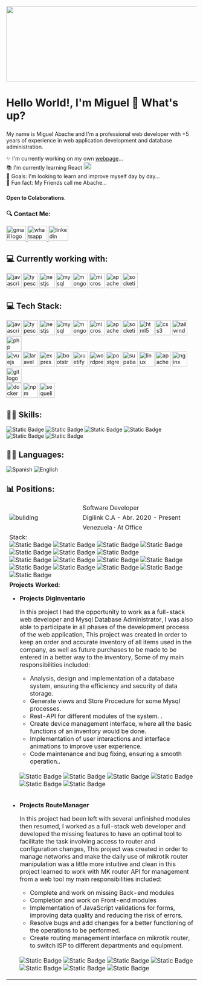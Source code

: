 <!-- # <img style="border: 2px solid #0077B5; border-radius: 100px;" src="https://i.postimg.cc/L8DzK2h6/43658042.jpg" alt="foto perfil"> Hello! I'm Miguel Abache
##  Full-stack Developer
### 🔍 **About me** -->
<div >
  <img height="200" width="900" src="https://i.ibb.co/XDM9wTy/Black-Minimal-Motivation-Quote-Linked-In-Banner.png"  />
</div>

###

<h1 align="left">Hello World!, I'm Miguel 👋 What's up?</h1>

###

<p align="left">My name is Miguel Abache and I'm a professional web developer with +5 years of experience in web application development and database administration. </p>

<p align="left">✨ I'm currently working on my own <a href="https://www.linkedin.com/in/miguelabache/">webpage</a>...<br>📚 I'm currently learning React   <img src="https://cdn.jsdelivr.net/gh/devicons/devicon/icons/react/react-original.svg" height="20" alt="react logo"  /><br>🎯 Goals: I'm looking to learn and improve myself day by day...<br>🎲 Fun fact: My Friends call me Abache...</p>

###

**Open to Colaborations**.

### 🔍 Contact Me:

<!-- [![Email](https://img.shields.io/badge/Gmail-miiguel.abache@gmail.com-0077B5?style=for-the-badge&logo=gmail&logoColor=white&labelColor=101010)](mailto:miiguel.abache@gmail.com)
[![LinkedIn](https://img.shields.io/badge/LinkedIn-Miguel_Abache-0077B5?style=for-the-badge&logo=linkedin&logoColor=white&labelColor=101010)](https://www.linkedin.com/in/miguelabache/)
[![Github](https://img.shields.io/badge/Github-Ab4ch3-0077B5?style=for-the-badge&logo=Github&logoColor=white&labelColor=101010)](https://github.com/Ab4ch3)
[![Whatsapp](https://img.shields.io/badge/Whatsapp-+58_4148421867-0077B5?style=for-the-badge&logo=Whatsapp&logoColor=white&labelColor=101010)](https://api.whatsapp.com/send?phone=584148421867) -->

<div align="left">
  <a href="mailto:miiguel.abache@gmail.com" target="_blank">
    <img src="https://raw.githubusercontent.com/maurodesouza/profile-readme-generator/master/src/assets/icons/social/gmail/default.svg" width="52" height="40" alt="gmail logo"  />
  </a>
  <a href="https://api.whatsapp.com/send?phone=584148421867" target="_blank">
    <img src="https://raw.githubusercontent.com/maurodesouza/profile-readme-generator/master/src/assets/icons/social/whatsapp/default.svg" width="52" height="40" alt="whatsapp logo"  />
  </a>
  <a href="https://www.linkedin.com/in/miguelabache/" target="_blank">
    <img src="https://raw.githubusercontent.com/maurodesouza/profile-readme-generator/master/src/assets/icons/social/linkedin/default.svg" width="52" height="40" alt="linkedin logo"  />
  </a>
</div>

## 💻 Currently working with:

<div align="left">
  <img src="https://cdn.jsdelivr.net/gh/devicons/devicon/icons/javascript/javascript-original.svg" height="40" alt="javascript logo"  />
  
  <img src="https://cdn.jsdelivr.net/gh/devicons/devicon/icons/typescript/typescript-original.svg" height="40" alt="typescript logo"  />
  
  <img src="https://cdn.jsdelivr.net/gh/devicons/devicon/icons/nestjs/nestjs-original.svg" height="40" alt="nestjs logo"  />
 
  <img src="https://cdn.jsdelivr.net/gh/devicons/devicon/icons/mysql/mysql-original.svg" height="40" alt="mysql logo"  />
  
  <img src="https://cdn.jsdelivr.net/gh/devicons/devicon/icons/mongodb/mongodb-original.svg" height="40" alt="mongodb logo"  />
  
  <img src="https://cdn.jsdelivr.net/gh/devicons/devicon/icons/microsoftsqlserver/microsoftsqlserver-plain.svg" height="40" alt="microsoftsqlserver logo"  />
  
  <img src="https://cdn.jsdelivr.net/gh/devicons/devicon/icons/apachekafka/apachekafka-original.svg" height="40" alt="apachekafka logo"  />
  
  <img src="https://cdn.jsdelivr.net/gh/devicons/devicon/icons/socketio/socketio-original.svg" height="40" alt="socketio logo"  />
</div>

## 💻 Tech Stack:

<!-- ![HTML5](https://img.shields.io/badge/html5-%23E34F26.svg?style=for-the-badge&logo=html5&logoColor=white)
![JavaScript](https://img.shields.io/badge/javascript-%23323330.svg?style=for-the-badge&logo=javascript&logoColor=%23F7DF1E)
![CSS3](https://img.shields.io/badge/css3-%231572B6.svg?style=for-the-badge&logo=css3&logoColor=white)
![PHP](https://img.shields.io/badge/php-%23777BB4.svg?style=for-the-badge&logo=php&logoColor=white)
![NodeJS](https://img.shields.io/badge/node.js-6DA55F?style=for-the-badge&logo=node.js&logoColor=white)
</br>
![Vue.js](https://img.shields.io/badge/vuejs-%2335495e.svg?style=for-the-badge&logo=vuedotjs&logoColor=%234FC08D)
![Laravel](https://img.shields.io/badge/laravel-%23FF2D20.svg?style=for-the-badge&logo=laravel&logoColor=white)
![Express](https://img.shields.io/badge/express.js-%23404d59.svg?style=for-the-badge&logo=express&logoColor=%2361DAFB)
</br>
![Bootstrap](https://img.shields.io/badge/bootstrap-%238511FA.svg?style=for-the-badge&logo=bootstrap&logoColor=white)
![TailwindCSS](https://img.shields.io/badge/tailwindcss-%2338B2AC.svg?style=for-the-badge&logo=tailwind-css&logoColor=white)
![Vuetify](https://img.shields.io/badge/Vuetify-1867C0?style=for-the-badge&logo=vuetify&logoColor=AEDDFF)
![WordPress](https://img.shields.io/badge/WordPress-%23117AC9.svg?style=for-the-badge&logo=WordPress&logoColor=white)
</br>
![MySQL](https://img.shields.io/badge/mysql-%2300f.svg?style=for-the-badge&logo=mysql&logoColor=white)
![MongoDB](https://img.shields.io/badge/MongoDB-%234ea94b.svg?style=for-the-badge&logo=mongodb&logoColor=white)
![MicrosoftSQLServer](https://img.shields.io/badge/Microsoft%20SQL%20Server-CC2927?style=for-the-badge&logo=microsoft%20sql%20server&logoColor=white)
![MariaDB](https://img.shields.io/badge/MariaDB-003545?style=for-the-badge&logo=mariadb&logoColor=white)
![Postgres](https://img.shields.io/badge/postgres-%23316192.svg?style=for-the-badge&logo=postgresql&logoColor=white)
![Supabase](https://img.shields.io/badge/Supabase-3ECF8E?style=for-the-badge&logo=supabase&logoColor=white)
</br>
![Linux](https://img.shields.io/badge/Linux-FCC624?style=for-the-badge&logo=linux&logoColor=black)
![Nginx](https://img.shields.io/badge/nginx-%23009639.svg?style=for-the-badge&logo=nginx&logoColor=white)
![Apache](https://img.shields.io/badge/apache-%23D42029.svg?style=for-the-badge&logo=apache&logoColor=white)
![Docker](https://img.shields.io/badge/docker-%230db7ed.svg?style=for-the-badge&logo=docker&logoColor=white)
![Socket.io](https://img.shields.io/badge/Socket.io-black?style=for-the-badge&logo=socket.io&badgeColor=010101)
![Git](https://img.shields.io/badge/git-%23F05033.svg?style=for-the-badge&=git&logoColor=white)
![NPM](https://img.shields.io/badge/NPM-%23CB3837.svg?style=for-the-badge&logo=npm&logoColor=white)
</br>
![Sequelize](https://img.shields.io/badge/Sequelize-52B0E7?style=for-the-badge&logo=Sequelize&logoColor=white)
![mongoose](https://img.shields.io/badge/mongoose-880000?style=for-the-badge&logo=mongoose&logoColor=white) -->

<div align="left">
  <img src="https://cdn.jsdelivr.net/gh/devicons/devicon/icons/javascript/javascript-original.svg" height="40" alt="javascript logo"  />
  
  <img src="https://cdn.jsdelivr.net/gh/devicons/devicon/icons/typescript/typescript-original.svg" height="40" alt="typescript logo"  />
  
  <img src="https://cdn.jsdelivr.net/gh/devicons/devicon/icons/nestjs/nestjs-original.svg" height="40" alt="nestjs logo"  />
  
  <img src="https://cdn.jsdelivr.net/gh/devicons/devicon/icons/mysql/mysql-original.svg" height="40" alt="mysql logo"  />
  
  <img src="https://cdn.jsdelivr.net/gh/devicons/devicon/icons/mongodb/mongodb-original.svg" height="40" alt="mongodb logo"  />
  
  <img src="https://cdn.jsdelivr.net/gh/devicons/devicon/icons/microsoftsqlserver/microsoftsqlserver-plain.svg" height="40" alt="microsoftsqlserver logo"  />
  
  <img src="https://cdn.jsdelivr.net/gh/devicons/devicon/icons/apachekafka/apachekafka-original.svg" height="40" alt="apachekafka logo"  />
  
  <img src="https://cdn.jsdelivr.net/gh/devicons/devicon/icons/socketio/socketio-original.svg" height="40" alt="socketio logo"  />
  
  <img src="https://cdn.jsdelivr.net/gh/devicons/devicon/icons/html5/html5-original.svg" height="40" alt="html5 logo"  />
  
  <img src="https://cdn.jsdelivr.net/gh/devicons/devicon/icons/css3/css3-original.svg" height="40" alt="css3 logo"  />
  
  <img src="https://cdn.simpleicons.org/tailwindcss/06B6D4" height="40" alt="tailwindcss logo"  />
  
  <img src="https://cdn.simpleicons.org/php/777BB4" height="40" alt="php logo"  />
  </br>
  <img src="https://cdn.jsdelivr.net/gh/devicons/devicon/icons/vuejs/vuejs-original.svg" height="40" alt="vuejs logo"  />
  
  <img src="https://cdn.jsdelivr.net/gh/devicons/devicon/icons/laravel/laravel-original.svg" height="40" alt="laravel logo"  />
  
  <img src="https://cdn.jsdelivr.net/gh/devicons/devicon/icons/express/express-original.svg" height="40" alt="express logo"  />
  
  <img src="https://cdn.jsdelivr.net/gh/devicons/devicon/icons/bootstrap/bootstrap-original.svg" height="40" alt="bootstrap logo"  />
  
  <img src="https://cdn.jsdelivr.net/gh/devicons/devicon/icons/vuetify/vuetify-original.svg" height="40" alt="vuetify logo"  />
  
  <img src="https://cdn.jsdelivr.net/gh/devicons/devicon/icons/wordpress/wordpress-plain.svg" height="40" alt="wordpress logo"  />
  
  <img src="https://cdn.jsdelivr.net/gh/devicons/devicon/icons/postgresql/postgresql-original.svg" height="40" alt="postgresql logo"  />
  
  <img src="https://cdn.simpleicons.org/supabase/3ECF8E" height="40" alt="supabase logo"  />
  
  <img src="https://skillicons.dev/icons?i=linux" height="40" alt="linux logo"  />
  
  <img src="https://cdn.simpleicons.org/apache/D22128" height="40" alt="apache logo"  />
  
  <img src="https://cdn.simpleicons.org/nginx/009639" height="40" alt="nginx logo"  />
  
  <img src="https://cdn.simpleicons.org/git/F05032" height="40" alt="git logo"  />
  </br>
  <img src="https://skillicons.dev/icons?i=docker" height="40" alt="docker logo"  />
  
  <img src="https://cdn.jsdelivr.net/gh/devicons/devicon/icons/npm/npm-original-wordmark.svg" height="40" alt="npm logo"  />
  
  <img src="https://cdn.simpleicons.org/sequelize/52B0E7" height="40" alt="sequelize logo"  />
</div>

## 👩‍💻 **Skills:**

![Static Badge](https://img.shields.io/badge/Assertive_communication-test?style=for-the-badge)
![Static Badge](https://img.shields.io/badge/Team_Work-test?style=for-the-badge)
![Static Badge](https://img.shields.io/badge/Competitive-red?style=for-the-badge)
![Static Badge](https://img.shields.io/badge/Problem_solving-blue?style=for-the-badge)
![Static Badge](https://img.shields.io/badge/Asset_Management-blue?style=for-the-badge)
![Static Badge](https://img.shields.io/badge/Fast_learning-blue?style=for-the-badge)

## 👩‍💻 Languages:

![Spanish](https://img.shields.io/badge/Spanish_Native-green?style=for-the-badge)
![English](https://img.shields.io/badge/English-blue?style=for-the-badge)

###

## 📊 Positions:

<table>
<tbody >
  <tr>
    <td  style="border-style: hidden;" colspan="2" rowspan="3"> <img src="https://i.postimg.cc/CLdjnyR5/digilink.jpg" alt="buliding"></td>
    <td  style="border-style: hidden;" colspan="2">
        Software Developer
    </td>
  </tr>
  <tr>
    <td  style="border-style: hidden;" colspan="11">
        Digilink C.A - Abr. 2020 - Present 
    </td>
  </tr>
  <tr>
    <td colspan="11">
        Venezuela · At Office
    </td>
  </tr>
  <tr>
    <td colspan="11">Stack: </br>
      <img alt="Static Badge" src="https://img.shields.io/badge/javascript-%23323330.svg?style=plastic&logo=javascript&logoColor=%23F7DF1E">
      <img alt="Static Badge" src="https://img.shields.io/badge/php-%23777BB4.svg?style=plastic&logo=php&logoColor=white">
      <img alt="Static Badge" src="https://img.shields.io/badge/node.js-6DA55F?style=plastic&logo=node.js&logoColor=white">
      <img alt="Static Badge" src="https://img.shields.io/badge/tailwindcss-%2338B2AC.svg?style=plastic&logo=tailwind-css&logoColor=white">
      <img alt="Static Badge" src="https://img.shields.io/badge/laravel-%23FF2D20.svg?style=plastic&logo=laravel&logoColor=white">
      <img alt="Static Badge" src="https://img.shields.io/badge/vuejs-%2335495e.svg?style=plastic&logo=vuedotjs&logoColor=%234FC08D">
      <img alt="Static Badge" src="https://img.shields.io/badge/express.js-%23404d59.svg?style=plastic&logo=express&logoColor=%2361DAFB">
       </br>
      <img alt="Static Badge" src="https://img.shields.io/badge/mysql-%2300f.svg?style=plastic&logo=mysql&logoColor=white">
      <img alt="Static Badge" src="https://img.shields.io/badge/Microsoft%20SQL%20Server-CC2927?style=plastic&logo=microsoft%20sql%20server&logoColor=white">
      <img alt="Static Badge" src="https://img.shields.io/badge/postgres-%23316192.svg?style=plastic&logo=postgresql&logoColor=white"> 
      <img alt="Static Badge" src="https://img.shields.io/badge/mongodb-%47A248.svg?style=plastic&logo=mongodb&logoColor=white"> 
      </br>
      <img alt="Static Badge" src="https://img.shields.io/badge/Socket.io-black?style=plastic&logo=socket.io&badgeColor=010101">
      <img alt="Static Badge" src="https://img.shields.io/badge/docker-%230db7ed.svg?style=plastic&logo=docker&logoColor=white">
      <img alt="Static Badge" src="https://img.shields.io/badge/Linux-FCC624?style=plastic&logo=linux&logoColor=blacke">
      <img alt="Static Badge" src="https://img.shields.io/badge/git-%23F05033.svg?style=plastic&logo=git&logoColor=white">
      <img alt="Static Badge" src="https://img.shields.io/badge/nginx-%23009639.svg?style=plastic&logo=nginx&logoColor=white">
    </td>
  </tr>
  <tr>
    <td colspan="11"><b> Projects Worked:</b> </br>
      <ul>
        <li><b>Projects DigInventario</b></li>
            <p>
              In this project I had the opportunity to work as a full-stack web developer and Mysql Database Administrator, I was also able to participate in all phases of the development process of the web application, This project was created in order to keep an order and accurate inventory of all items used in the company, as well as future purchases to be made to be entered in a better way to the inventory, Some of my main responsibilities included:
              <ul>
                <li>Analysis, design and implementation of a database system, ensuring the efficiency and security of data storage. </li>
                <li>Generate views and Store Procedure for some Mysql processes.</li>
                <li>Rest-API for different modules of the system. 
.</li> 
                <li>Create device management interface, where all the basic functions of an inventory would be done. </li>
                <li>Implementation of user interactions and interface animations to improve user experience.</li>
                <li>Code maintenance and bug fixing, ensuring a smooth operation..</li>
              </ul>
                </br>
                <img alt="Static Badge" src="https://img.shields.io/badge/php-%23777BB4.svg?style=plastic&logo=php&logoColor=white">
                <img alt="Static Badge" src="https://img.shields.io/badge/javascript-%23323330.svg?style=plastic&logo=javascript&logoColor=%23F7DF1E">
                <img alt="Static Badge" src="https://img.shields.io/badge/laravel-%23FF2D20.svg?style=plastic&logo=laravel&logoColor=white">
                <img alt="Static Badge" src="https://img.shields.io/badge/vuejs-%2335495e.svg?style=plastic&logo=vuedotjs&logoColor=%234FC08D">
                <img alt="Static Badge" src="https://img.shields.io/badge/mysql-%2300f.svg?style=plastic&logo=mysql&logoColor=white">
                <img alt="Static Badge" src="https://img.shields.io/badge/bootstrap-%238511FA.svg?style=plastic&logo=bootstrap&logoColor=white">
            </p>
      </br>
        <li><b>Projects RouteManager</b></li>
              <p>
             In this project had been left with several unfinished modules then resumed, I worked as a full-stack web developer and developed the missing features to have an optimal tool to facilitate the task involving access to router and configuration changes, This project was created in order to manage networks and make the daily use of mikrotik router manipulation was a little more intuitive and clean in this project learned to work with MK router API for management from a web tool my main responsibilities included:
              <ul>
                <li>Complete and work on missing Back-end modules </li> 
                <li>Completion and work on Front-end modules</li> 
                <li>Implementation of JavaScript validations for forms, improving data quality and reducing the risk of errors.</li> 
                <li>Resolve bugs and add changes for a better functioning of the operations to be performed.</li>
                <li>Create routing management interface on mikrotik router, to switch ISP to different departments and equipment.</li>
              </ul>
                  </br>
                 <img alt="Static Badge" src="https://img.shields.io/badge/php-%23777BB4.svg?style=plastic&logo=php&logoColor=white">
                <img alt="Static Badge" src="https://img.shields.io/badge/javascript-%23323330.svg?style=plastic&logo=javascript&logoColor=%23F7DF1E">
                <img alt="Static Badge" src="https://img.shields.io/badge/laravel-%23FF2D20.svg?style=plastic&logo=laravel&logoColor=white">
                <img alt="Static Badge" src="https://img.shields.io/badge/vuejs-%2335495e.svg?style=plastic&logo=vuedotjs&logoColor=%234FC08D">
                <img alt="Static Badge" src="https://img.shields.io/badge/mysql-%2300f.svg?style=plastic&logo=mysql&logoColor=white">
                <img alt="Static Badge" src="https://img.shields.io/badge/nginx-%23009639.svg?style=plastic&logo=nginx&logoColor=white">
                <img alt="Static Badge" src="https://img.shields.io/badge/tailwindcss-%2338B2AC.svg?style=plastic&logo=tailwind-css&logoColor=white">   
            </p>
      </ul>
    </td>
  </tr>
</tbody>
</table>

<!---
Ab4ch3/Ab4ch3 is a ✨ special ✨ repository because its `README.md` (this file) appears on your GitHub profile.
You can click the Preview link to take a look at your changes.
--->
